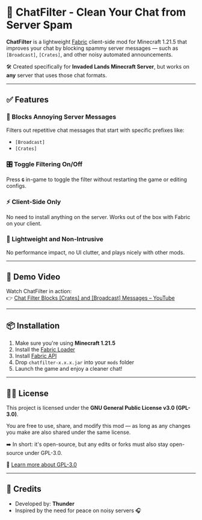 # 📛 ChatFilter - Clean Your Chat from Server Spam

**ChatFilter** is a lightweight [Fabric](https://fabricmc.net/) client-side mod for Minecraft 1.21.5 that improves your chat by blocking spammy server messages — such as `[Broadcast]`, `[Crates]`, and other noisy automated announcements.

🛠️ Created specifically for **Invaded Lands Minecraft Server**, but works on **any** server that uses those chat formats.

---

## ✅ Features

### 🧹 Blocks Annoying Server Messages  
Filters out repetitive chat messages that start with specific prefixes like:

- `[Broadcast]`
- `[Crates]`

### 🎛️ Toggle Filtering On/Off  
Press **`G`** in-game to toggle the filter without restarting the game or editing configs.

### ⚡ Client-Side Only  
No need to install anything on the server. Works out of the box with Fabric on your client.

### 💬 Lightweight and Non-Intrusive  
No performance impact, no UI clutter, and plays nicely with other mods.

---

## 🎥 Demo Video

Watch ChatFilter in action:  
👉 [Chat Filter Blocks [Crates] and [Broadcast] Messages – YouTube](https://www.youtube.com/watch?v=Im0leKt_Rek)

---

## 📦 Installation

1. Make sure you're using **Minecraft 1.21.5**
2. Install the [Fabric Loader](https://fabricmc.net/use/)
3. Install [Fabric API](https://www.curseforge.com/minecraft/mc-mods/fabric-api)
4. Drop `chatfilter-x.x.x.jar` into your `mods` folder
5. Launch the game and enjoy a cleaner chat!

---

## 🧑‍💻 License

This project is licensed under the **GNU General Public License v3.0 (GPL-3.0)**.

You are free to use, share, and modify this mod — as long as any changes you make are also shared under the same license.

➡️ In short: it's open-source, but any edits or forks must also stay open-source under GPL-3.0.

🔗 [Learn more about GPL-3.0](https://www.gnu.org/licenses/gpl-3.0.en.html)

---

## 🙌 Credits

- Developed by: **Thunder**
- Inspired by the need for peace on noisy servers 🎧

